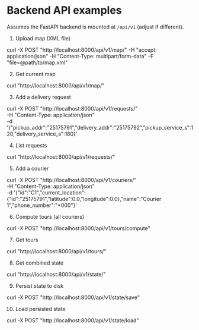 # Backend API examples

Assumes the FastAPI backend is mounted at `/api/v1` (adjust if different).

1) Upload map (XML file)

curl -X POST "http://localhost:8000/api/v1/map/" -H "accept: application/json" -H "Content-Type: multipart/form-data" -F "file=@path/to/map.xml"

2) Get current map

curl "http://localhost:8000/api/v1/map/"

3) Add a delivery request

curl -X POST "http://localhost:8000/api/v1/requests/" \
  -H "Content-Type: application/json" \
  -d '{"pickup_addr":"25175791","delivery_addr":"25175792","pickup_service_s":120,"delivery_service_s":180}'

4) List requests

curl "http://localhost:8000/api/v1/requests/"

5) Add a courier

curl -X POST "http://localhost:8000/api/v1/couriers/" \
  -H "Content-Type: application/json" \
  -d '{"id":"C1","current_location":{"id":"25175791","latitude":0.0,"longitude":0.0},"name":"Courier 1","phone_number":"+000"}'

6) Compute tours (all couriers)

curl -X POST "http://localhost:8000/api/v1/tours/compute"

7) Get tours

curl "http://localhost:8000/api/v1/tours/"

8) Get combined state

curl "http://localhost:8000/api/v1/state/"

9) Persist state to disk

curl -X POST "http://localhost:8000/api/v1/state/save"

10) Load persisted state

curl -X POST "http://localhost:8000/api/v1/state/load"
